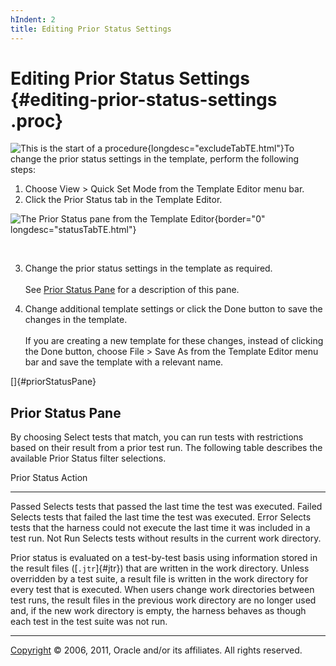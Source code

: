 ```yaml
---
hIndent: 2
title: Editing Prior Status Settings
---
```


# Editing Prior Status Settings {#editing-prior-status-settings .proc}

![This is the start of a procedure](../../images/hg_proc.gif){longdesc="excludeTabTE.html"}To change
the prior status settings in the template, perform the following steps:

1.  Choose View \> Quick Set Mode from the Template Editor menu bar.
2.  Click the Prior Status tab in the Template Editor.

![The Prior Status pane from the Template
Editor](../../images/JT4priorstatusTabConfigEd.gif){border="0" longdesc="statusTabTE.html"}

 

3.  Change the prior status settings in the template as required.\
    \
    See [Prior Status Pane](#priorStatusPane) for a description of this pane.

<!-- -->

4.  Change additional template settings or click the Done button to save the changes in the
    template.\
    \
    If you are creating a new template for these changes, instead of clicking the Done button,
    choose File \> Save As from the Template Editor menu bar and save the template with a relevant
    name.

[]{#priorStatusPane}

## Prior Status Pane

By choosing Select tests that match, you can run tests with restrictions based on their result from
a prior test run. The following table describes the available Prior Status filter selections.

  Prior Status   Action
  -------------- -----------------------------------------------------------------------------------------------
  Passed         Selects tests that passed the last time the test was executed.
  Failed         Selects tests that failed the last time the test was executed.
  Error          Selects tests that the harness could not execute the last time it was included in a test run.
  Not Run        Selects tests without results in the current work directory.

Prior status is evaluated on a test-by-test basis using information stored in the result files
([`.jtr`]{#jtr}) that are written in the work directory. Unless overridden by a test suite, a result
file is written in the work directory for every test that is executed. When users change work
directories between test runs, the result files in the previous work directory are no longer used
and, if the new work directory is empty, the harness behaves as though each test in the test suite
was not run.

----------------------------------------------------------------------------------------------------

[Copyright](../copyright.html) © 2006, 2011, Oracle and/or its affiliates. All rights reserved.
